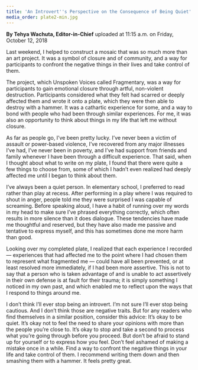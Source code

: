 ```yaml
---
title: 'An Introvert''s Perspective on the Consequence of Being Quiet'
media_order: plate2-min.jpg
---
```


**By Tehya Wachuta, Editor-in-Chief** uploaded at 11:15 a.m. on Friday, October 12, 2018

Last weekend, I helped to construct a mosaic that was so much more than an art project. It was a symbol of closure and of community, and a way for participants to confront the negative things in their lives and take control of them.

The project, which Unspoken Voices called Fragmentary, was a way for participants to gain emotional closure through artful, non-violent destruction. Participants considered what they felt had scarred or deeply affected them and wrote it onto a plate, which they were then able to destroy with a hammer. It was a cathartic experience for some, and a way to bond with people who had been through similar experiences. For me, it was also an opportunity to think about things in my life that left me without closure.

As far as people go, I’ve been pretty lucky. I’ve never been a victim of assault or power-based violence, I’ve recovered from any major illnesses I’ve had, I’ve never been in poverty, and I’ve had support from friends and family whenever I have been through a difficult experience. That said, when I thought about what to write on my plate, I found that there were quite a few things to choose from, some of which I hadn’t even realized had deeply affected me until I began to think about them. 

I’ve always been a quiet person. In elementary school, I preferred to read rather than play at recess. After performing in a play where I was required to shout in anger, people told me they were surprised I was capable of screaming. Before speaking aloud, I have a habit of running over my words in my head to make sure I’ve phrased everything correctly, which often results in more silence than it does dialogue. These tendencies have made me thoughtful and reserved, but they have also made me passive and tentative to express myself, and this has sometimes done me more harm than good.

Looking over my completed plate, I realized that each experience I recorded — experiences that had affected me to the point where I had chosen them to represent what fragmented me — could have all been prevented, or at least resolved more immediately, if I had been more assertive. This is not to say that a person who is taken advantage of and is unable to act assertively in their own defense is at fault for their trauma; it is simply something I noticed in my own past, and which enabled me to reflect upon the ways that I respond to things around me.

I don’t think I’ll ever stop being an introvert. I’m not sure I’ll ever stop being cautious. And I don’t think those are negative traits. But for any readers who find themselves in a similar position, consider this advice: It’s okay to be quiet. It’s okay not to feel the need to share your opinions with more than the people you’re close to. It’s okay to stop and take a second to process what you’re going through before you proceed. But don’t be afraid to stand up for yourself or to express how you feel. Don’t feel ashamed of making a mistake once in a while. Find a way to confront the negative things in your life and take control of them. I recommend writing them down and then smashing them with a hammer. It feels pretty great.

